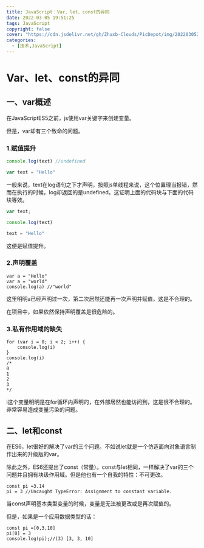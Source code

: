 ```yaml
---
title: JavaScript：Var、let、const的异同
date: 2022-03-05 19:51:25
tags: JavaScript
copyright: false
cover: "https://cdn.jsdelivr.net/gh/Zhuxb-Clouds/PicDepot/img/202203052139275.webp"
categories: 
  - [技术,JavaScript]
---
```


# Var、let、const的异同

## 一、var概述

在JavaScriptES5之前，js使用var关键字来创建变量。

但是，var却有三个致命的问题。

### 1.赋值提升

```javascript
console.log(text) //undefined

var text = "Hello"
```

一般来说，text在log语句之下才声明，按照js单线程来说，这个位置理当报错，然而在执行的时候，log却返回的是undefined。这证明上面的代码块与下面的代码块等效。

```javascript
var text;

console.log(text)

text = "Hello"
```

这便是赋值提升。

### 2.声明覆盖

```
var a = "Hello"
var a = "world"
console.log(a) //"world"
```

这里明明a已经声明过一次，第二次居然还能再一次声明并赋值，这是不合理的。

在项目中，如果依然保持声明覆盖是很危险的。

### 3.私有作用域的缺失

```
for (var i = 0; i < 2; i++) {
    console.log(i)
}
console.log(i)
/*
0
1
2
3
*/
```

i这个变量明明是在for循环内声明的，在外部居然也能访问到，这是很不合理的。非常容易造成变量污染的问题。

## 二、let和const

在ES6，let很好的解决了var的三个问题。不如说let就是一个仿造面向对象语言制作出来的升级版的var。

除此之外，ES6还提出了const（常量）。const与let相同，一样解决了var的三个问题并且拥有块级作用域。但是他也有一个自我的特性：不可更改。

```
const pi =3.14
pi = 3 //Uncaught TypeError: Assignment to constant variable.
```

当const声明基本类型变量的时候，变量是无法被更改或是再次赋值的。

但是，如果是一个应用数据类型的话：

```
const pi =[0,3,10]
pi[0] = 3
console.log(pi);//(3) [3, 3, 10]
```

